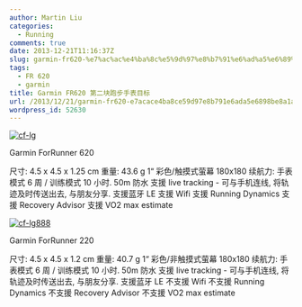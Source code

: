 ```yaml
---
author: Martin Liu
categories:
  - Running
comments: true
date: 2013-12-21T11:16:37Z
slug: garmin-fr620-%e7%ac%ac%e4%ba%8c%e5%9d%97%e8%b7%91%e6%ad%a5%e6%89%8b%e8%a1%a8%e7%9b%ae%e6%a0%87
tags:
  - FR 620
  - garmin
title: Garmin FR620 第二块跑步手表目标
url: /2013/12/21/garmin-fr620-e7acace4ba8ce59d97e8b791e6ada5e6898be8a1a8e79baee6a087/
wordpress_id: 52630
---
```


[![cf-lg](http://7bv9gn.com1.z0.glb.clouddn.com/wp-content/uploads/2013/12/cf-lg.jpg)](http://7bv9gn.com1.z0.glb.clouddn.com/wp-content/uploads/2013/12/cf-lg.jpg)

Garmin ForRunner 620

尺寸: 4.5 x 4.5 x 1.25 cm
重量: 43.6 g
1“ 彩色/触摸式萤幕 180x180
续航力: 手表模式 6 周 / 训练模式 10 小时.
50m 防水
支援 live tracking - 可与手机连线, 将轨迹及时传送出去, 与朋友分享.
支援蓝牙 LE
支援 Wifi
支援 Running Dynamics
支援 Recovery Advisor
支援 VO2 max estimate

[![cf-lg888](http://7bv9gn.com1.z0.glb.clouddn.com/wp-content/uploads/2013/12/cf-lg888.jpg)](http://7bv9gn.com1.z0.glb.clouddn.com/wp-content/uploads/2013/12/cf-lg888.jpg)

Garmin ForRunner 220

尺寸: 4.5 x 4.5 x 1.2 cm
重量: 40.7 g
1“ 彩色/非触摸式萤幕 180x180
续航力: 手表模式 6 周 / 训练模式 10 小时.
50m 防水
支援 live tracking - 可与手机连线, 将轨迹及时传送出去, 与朋友分享.
支援蓝牙 LE
不支援 Wifi
不支援 Running Dynamics
不支援 Recovery Advisor
不支援 VO2 max estimate
